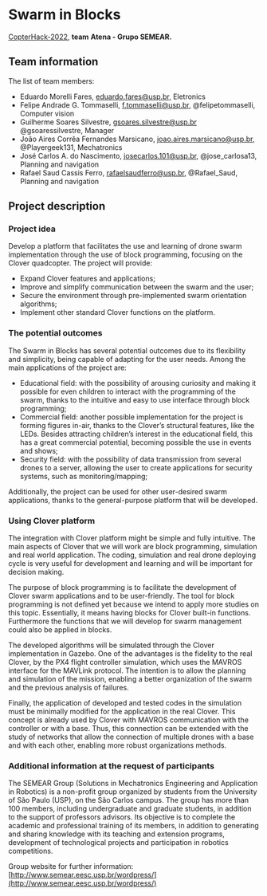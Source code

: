# Swarm in Blocks

[CopterHack-2022](https://www.notion.so/copterhack2022.md), **team** **Atena - Grupo SEMEAR.**

## Team information

The list of team members:

- Eduardo Morelli Fares, eduardo.fares@usp.br, Eletronics
- Felipe Andrade G. Tommaselli, f.tommaselli@usp.br, @felipetommaselli, Computer vision
- Guilherme Soares Silvestre, gsoares.silvestre@usp.br @gsoaressilvestre, Manager
- João Aires Corrêa Fernandes Marsicano, joao.aires.marsicano@usp.br, @Playergeek131, Mechatronics
- José Carlos A. do Nascimento, josecarlos.101@usp.br, @jose_carlosa13, Planning and navigation
- Rafael Saud Cassis Ferro, rafaelsaudferro@usp.br, @Rafael_Saud, Planning and navigation

## Project description

### Project idea

Develop a platform that facilitates the use and learning of drone swarm implementation through the use of block programming, focusing on the Clover quadcopter. The project will provide:

- Expand Clover features and applications;
- Improve and simplify communication between the swarm and the user;
- Secure the environment through pre-implemented swarm orientation algorithms;
- Implement other standard Clover functions on the platform.

### The potential outcomes

The Swarm in Blocks has several potential outcomes due to its flexibility and simplicity, being capable of adapting for the user needs. Among the main applications of the project are:

- Educational field: with the possibility of arousing curiosity and making it possible for even children to interact with the programming of the swarm, thanks to the intuitive and easy to use interface through block programming;
- Commercial field: another possible implementation for the project is forming figures in-air, thanks to the Clover’s structural features, like the LEDs. Besides attracting children’s interest in the educational field, this has a great commercial potential, becoming possible the use in events and shows;
- Security field: with the possibility of data transmission from several drones to a server, allowing the user to create applications for security systems, such as monitoring/mapping;

Additionally, the project can be used for other user-desired swarm applications, thanks to the general-purpose platform that will be developed.

### Using Clover platform

The integration with Clover platform might be simple and fully intuitive. The main aspects of Clover that we will work are block programming, simulation and real world application. The coding, simulation and real drone deploying cycle is very useful for development and learning and will be important for decision making.

The purpose of block programming is to facilitate the development of Clover swarm applications and to be user-friendly. The tool for block programming is not defined yet because we intend to apply more studies on this topic. Essentially, it means having blocks for Clover built-in functions. Furthermore the functions that we will develop for swarm management could also be applied in blocks.

The developed algorithms will be simulated through the Clover implementation in Gazebo. One of the advantages is the fidelity to the real Clover, by the PX4 flight controller simulation, which uses the MAVROS interface for the MAVLink protocol. The intention is to allow the planning and simulation of the mission, enabling a better organization of the swarm and the previous analysis of failures.

Finally, the application of developed and tested codes in the simulation must be minimally modified for the application in the real Clover. This concept is already used by Clover with MAVROS communication with the controller or with a base. Thus, this connection can be extended with the study of networks that allow the connection of multiple drones with a base and with each other, enabling more robust organizations methods.

### Additional information at the request of participants

The SEMEAR Group (Solutions in Mechatronics Engineering and Application in Robotics) is a non-profit group organized by students from the University of São Paulo (USP), on the São Carlos campus. The group has more than 100 members, including undergraduate and graduate students, in addition to the support of professors advisors. Its objective is to complete the academic and professional training of its members, in addition to generating and sharing knowledge with its teaching and extension programs, development of technological projects and participation in robotics competitions.

Group website for further information: [http://www.semear.eesc.usp.br/wordpress/](http://www.semear.eesc.usp.br/wordpress/)